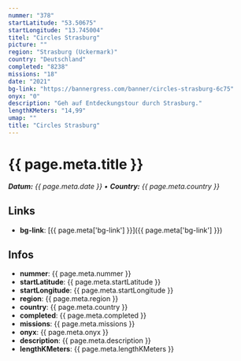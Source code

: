 ```yaml
---
nummer: "378"
startLatitude: "53.50675"
startLongitude: "13.745004"
titel: "Circles Strasburg"
picture: ""
region: "Strasburg (Uckermark)"
country: "Deutschland"
completed: "8238"
missions: "18"
date: "2021"
bg-link: "https://bannergress.com/banner/circles-strasburg-6c75"
onyx: "0"
description: "Geh auf Entdeckungstour durch Strasburg."
lengthKMeters: "14,99"
umap: ""
title: "Circles Strasburg"
---
```


# {{ page.meta.title }}
_**Datum:** {{ page.meta.date }} • **Country:** {{ page.meta.country }}_

## Links
- **bg-link**: [{{ page.meta['bg-link'] }}]({{ page.meta['bg-link'] }})

## Infos
- **nummer**: {{ page.meta.nummer }}
- **startLatitude**: {{ page.meta.startLatitude }}
- **startLongitude**: {{ page.meta.startLongitude }}
- **region**: {{ page.meta.region }}
- **country**: {{ page.meta.country }}
- **completed**: {{ page.meta.completed }}
- **missions**: {{ page.meta.missions }}
- **onyx**: {{ page.meta.onyx }}
- **description**: {{ page.meta.description }}
- **lengthKMeters**: {{ page.meta.lengthKMeters }}

